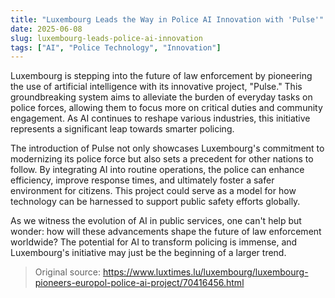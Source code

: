 ```yaml
---
title: "Luxembourg Leads the Way in Police AI Innovation with 'Pulse'"
date: 2025-06-08
slug: luxembourg-leads-police-ai-innovation
tags: ["AI", "Police Technology", "Innovation"]
---
```


Luxembourg is stepping into the future of law enforcement by pioneering the use of artificial intelligence with its innovative project, "Pulse." This groundbreaking system aims to alleviate the burden of everyday tasks on police forces, allowing them to focus more on critical duties and community engagement. As AI continues to reshape various industries, this initiative represents a significant leap towards smarter policing.

The introduction of Pulse not only showcases Luxembourg's commitment to modernizing its police force but also sets a precedent for other nations to follow. By integrating AI into routine operations, the police can enhance efficiency, improve response times, and ultimately foster a safer environment for citizens. This project could serve as a model for how technology can be harnessed to support public safety efforts globally.

As we witness the evolution of AI in public services, one can't help but wonder: how will these advancements shape the future of law enforcement worldwide? The potential for AI to transform policing is immense, and Luxembourg's initiative may just be the beginning of a larger trend.

> Original source: https://www.luxtimes.lu/luxembourg/luxembourg-pioneers-europol-police-ai-project/70416456.html